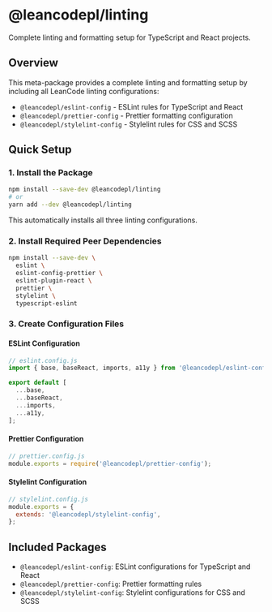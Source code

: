 # @leancodepl/linting

Complete linting and formatting setup for TypeScript and React projects.

## Overview

This meta-package provides a complete linting and formatting setup by including all LeanCode linting configurations:

- `@leancodepl/eslint-config` - ESLint rules for TypeScript and React
- `@leancodepl/prettier-config` - Prettier formatting configuration  
- `@leancodepl/stylelint-config` - Stylelint rules for CSS and SCSS

## Quick Setup

### 1. Install the Package

```bash
npm install --save-dev @leancodepl/linting
# or
yarn add --dev @leancodepl/linting
```

This automatically installs all three linting configurations.

### 2. Install Required Peer Dependencies

```bash
npm install --save-dev \
  eslint \
  eslint-config-prettier \
  eslint-plugin-react \
  prettier \
  stylelint \
  typescript-eslint
```

### 3. Create Configuration Files

#### ESLint Configuration

```javascript
// eslint.config.js
import { base, baseReact, imports, a11y } from '@leancodepl/eslint-config';

export default [
  ...base,
  ...baseReact,
  ...imports,
  ...a11y,
];
```

#### Prettier Configuration

```javascript
// prettier.config.js
module.exports = require('@leancodepl/prettier-config');
```

#### Stylelint Configuration

```javascript
// stylelint.config.js
module.exports = {
  extends: '@leancodepl/stylelint-config',
};
```

## Included Packages

- `@leancodepl/eslint-config`: ESLint configurations for TypeScript and React
- `@leancodepl/prettier-config`: Prettier formatting rules
- `@leancodepl/stylelint-config`: Stylelint configurations for CSS and SCSS
